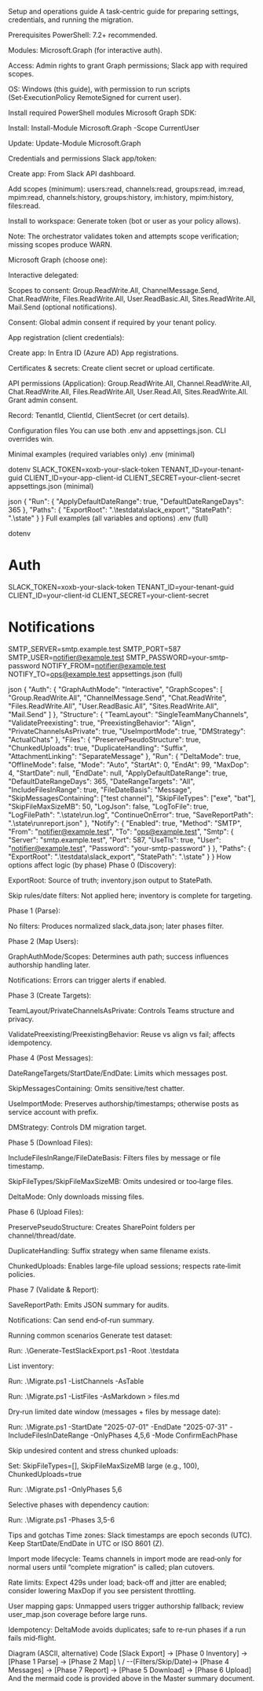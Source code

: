 Setup and operations guide
A task‑centric guide for preparing settings, credentials, and running the migration.

Prerequisites
PowerShell: 7.2+ recommended.

Modules: Microsoft.Graph (for interactive auth).

Access: Admin rights to grant Graph permissions; Slack app with required scopes.

OS: Windows (this guide), with permission to run scripts (Set‑ExecutionPolicy RemoteSigned for current user).

Install required PowerShell modules
Microsoft Graph SDK:

Install: Install-Module Microsoft.Graph -Scope CurrentUser

Update: Update-Module Microsoft.Graph

Credentials and permissions
Slack app/token:

Create app: From Slack API dashboard.

Add scopes (minimum): users:read, channels:read, groups:read, im:read, mpim:read, channels:history, groups:history, im:history, mpim:history, files:read.

Install to workspace: Generate token (bot or user as your policy allows).

Note: The orchestrator validates token and attempts scope verification; missing scopes produce WARN.

Microsoft Graph (choose one):

Interactive delegated:

Scopes to consent: Group.ReadWrite.All, ChannelMessage.Send, Chat.ReadWrite, Files.ReadWrite.All, User.ReadBasic.All, Sites.ReadWrite.All, Mail.Send (optional notifications).

Consent: Global admin consent if required by your tenant policy.

App registration (client credentials):

Create app: In Entra ID (Azure AD) App registrations.

Certificates & secrets: Create client secret or upload certificate.

API permissions (Application): Group.ReadWrite.All, Channel.ReadWrite.All, Chat.ReadWrite.All, Files.ReadWrite.All, User.Read.All, Sites.ReadWrite.All. Grant admin consent.

Record: TenantId, ClientId, ClientSecret (or cert details).

Configuration files
You can use both .env and appsettings.json. CLI overrides win.

Minimal examples (required variables only)
.env (minimal)

dotenv
SLACK_TOKEN=xoxb-your-slack-token
TENANT_ID=your-tenant-guid
CLIENT_ID=your-app-client-id
CLIENT_SECRET=your-client-secret
appsettings.json (minimal)

json
{
  "Run": {
    "ApplyDefaultDateRange": true,
    "DefaultDateRangeDays": 365
  },
  "Paths": {
    "ExportRoot": ".\\testdata\\slack_export",
    "StatePath": ".\\state"
  }
}
Full examples (all variables and options)
.env (full)

dotenv
# Auth
SLACK_TOKEN=xoxb-your-slack-token
TENANT_ID=your-tenant-guid
CLIENT_ID=your-client-id
CLIENT_SECRET=your-client-secret

# Notifications
SMTP_SERVER=smtp.example.test
SMTP_PORT=587
SMTP_USER=notifier@example.test
SMTP_PASSWORD=your-smtp-password
NOTIFY_FROM=notifier@example.test
NOTIFY_TO=ops@example.test
appsettings.json (full)

json
{
  "Auth": {
    "GraphAuthMode": "Interactive",
    "GraphScopes": [
      "Group.ReadWrite.All",
      "ChannelMessage.Send",
      "Chat.ReadWrite",
      "Files.ReadWrite.All",
      "User.ReadBasic.All",
      "Sites.ReadWrite.All",
      "Mail.Send"
    ]
  },
  "Structure": {
    "TeamLayout": "SingleTeamManyChannels",
    "ValidatePreexisting": true,
    "PreexistingBehavior": "Align",
    "PrivateChannelsAsPrivate": true,
    "UseImportMode": true,
    "DMStrategy": "ActualChats"
  },
  "Files": {
    "PreservePseudoStructure": true,
    "ChunkedUploads": true,
    "DuplicateHandling": "Suffix",
    "AttachmentLinking": "SeparateMessage"
  },
  "Run": {
    "DeltaMode": true,
    "OfflineMode": false,
    "Mode": "Auto",
    "StartAt": 0,
    "EndAt": 99,
    "MaxDop": 4,
    "StartDate": null,
    "EndDate": null,
    "ApplyDefaultDateRange": true,
    "DefaultDateRangeDays": 365,
    "DateRangeTargets": "All",
    "IncludeFilesInRange": true,
    "FileDateBasis": "Message",
    "SkipMessagesContaining": ["test channel"],
    "SkipFileTypes": ["exe", "bat"],
    "SkipFileMaxSizeMB": 50,
    "LogJson": false,
    "LogToFile": true,
    "LogFilePath": ".\\state\\run.log",
    "ContinueOnError": true,
    "SaveReportPath": ".\\state\\runreport.json"
  },
  "Notify": {
    "Enabled": true,
    "Method": "SMTP",
    "From": "notifier@example.test",
    "To": "ops@example.test",
    "Smtp": { "Server": "smtp.example.test", "Port": 587, "UseTls": true, "User": "notifier@example.test", "Password": "your-smtp-password" }
  },
  "Paths": {
    "ExportRoot": ".\\testdata\\slack_export",
    "StatePath": ".\\state"
  }
}
How options affect logic (by phase)
Phase 0 (Discovery):

ExportRoot: Source of truth; inventory.json output to StatePath.

Skip rules/date filters: Not applied here; inventory is complete for targeting.

Phase 1 (Parse):

No filters: Produces normalized slack_data.json; later phases filter.

Phase 2 (Map Users):

GraphAuthMode/Scopes: Determines auth path; success influences authorship handling later.

Notifications: Errors can trigger alerts if enabled.

Phase 3 (Create Targets):

TeamLayout/PrivateChannelsAsPrivate: Controls Teams structure and privacy.

ValidatePreexisting/PreexistingBehavior: Reuse vs align vs fail; affects idempotency.

Phase 4 (Post Messages):

DateRangeTargets/StartDate/EndDate: Limits which messages post.

SkipMessagesContaining: Omits sensitive/test chatter.

UseImportMode: Preserves authorship/timestamps; otherwise posts as service account with prefix.

DMStrategy: Controls DM migration target.

Phase 5 (Download Files):

IncludeFilesInRange/FileDateBasis: Filters files by message or file timestamp.

SkipFileTypes/SkipFileMaxSizeMB: Omits undesired or too‑large files.

DeltaMode: Only downloads missing files.

Phase 6 (Upload Files):

PreservePseudoStructure: Creates SharePoint folders per channel/thread/date.

DuplicateHandling: Suffix strategy when same filename exists.

ChunkedUploads: Enables large‑file upload sessions; respects rate‑limit policies.

Phase 7 (Validate & Report):

SaveReportPath: Emits JSON summary for audits.

Notifications: Can send end‑of‑run summary.

Running common scenarios
Generate test dataset:

Run: .\Generate-TestSlackExport.ps1 -Root .\testdata

List inventory:

Run: .\Migrate.ps1 -ListChannels -AsTable

Run: .\Migrate.ps1 -ListFiles -AsMarkdown > files.md

Dry‑run limited date window (messages + files by message date):

Run: .\Migrate.ps1 -StartDate "2025-07-01" -EndDate "2025-07-31" -IncludeFilesInDateRange -OnlyPhases 4,5,6 -Mode ConfirmEachPhase

Skip undesired content and stress chunked uploads:

Set: SkipFileTypes=[], SkipFileMaxSizeMB large (e.g., 100), ChunkedUploads=true

Run: .\Migrate.ps1 -OnlyPhases 5,6

Selective phases with dependency caution:

Run: .\Migrate.ps1 -Phases 3,5-6

Tips and gotchas
Time zones: Slack timestamps are epoch seconds (UTC). Keep StartDate/EndDate in UTC or ISO 8601 (Z).

Import mode lifecycle: Teams channels in import mode are read‑only for normal users until “complete migration” is called; plan cutovers.

Rate limits: Expect 429s under load; back‑off and jitter are enabled; consider lowering MaxDop if you see persistent throttling.

User mapping gaps: Unmapped users trigger authorship fallback; review user_map.json coverage before large runs.

Idempotency: DeltaMode avoids duplicates; safe to re‑run phases if a run fails mid‑flight.

Diagram (ASCII, alternative)
Code
[Slack Export] -> [Phase 0 Inventory] -> [Phase 1 Parse] -> [Phase 2 Map]
       \                                                    /
        \--(Filters/Skip/Date)-> [Phase 4 Messages] -> [Phase 7 Report]
                               \-> [Phase 5 Download] -> [Phase 6 Upload]
And the mermaid code is provided above in the Master summary document.
